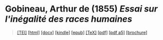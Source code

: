 # Gobineau, Arthur de (1855)  <em>Essai sur l'inégalité des races humaines</em> 

>  <a target="_blank" title="Source XML/TEI" class="mime48 tei" href="https://hurlus.github.io/tei/gobineau1855_racisme.xml">[TEI]</a>  <a target="_blank" title="HTML une page" class="mime48 html" href="https://hurlus.github.io/gobineau1855_racisme/gobineau1855_racisme.html">[html]</a>  <a target="_blank" title="Bureautique (LibreOffice, MS.Word)" class="mime48 docx" href="https://hurlus.github.io/gobineau1855_racisme/gobineau1855_racisme.docx">[docx]</a>  <a target="_blank" title="Amazon.kindle" class="mime48 mobi" href="https://hurlus.github.io/gobineau1855_racisme/gobineau1855_racisme.mobi">[kindle]</a>  <a target="_blank" title="EPUB, pour liseuses et téléphones" class="mime48 epub" href="https://hurlus.github.io/gobineau1855_racisme/gobineau1855_racisme.epub">[epub]</a>  <a target="_blank" title="LaTeX" class="mime48 tex" href="https://hurlus.github.io/gobineau1855_racisme/gobineau1855_racisme.tex">[TeX]</a>  <a target="_blank" title="PDF à imprimer, A4 2 colonnes" class="mime48 pdf" href="https://hurlus.github.io/gobineau1855_racisme/gobineau1855_racisme.pdf">[pdf]</a>  <a target="_blank" title="PDF à lire, A5 une colonne" class="mime48 a5" href="https://hurlus.github.io/gobineau1855_racisme/gobineau1855_racisme_a5.pdf">[pdf a5]</a>  <a target="_blank" title="Brochure à agrafer, pdf imposé pour imprimante recto/verso" class="mime48 brochure" href="https://hurlus.github.io/gobineau1855_racisme/gobineau1855_racisme_brochure.pdf">[brochure]</a> 
